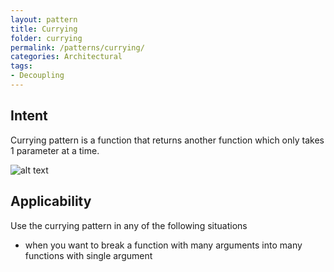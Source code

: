 ```yaml
---
layout: pattern
title: Currying
folder: currying
permalink: /patterns/currying/
categories: Architectural
tags:
- Decoupling
---
```


## Intent
Currying pattern is a function that returns another function which only takes 1 parameter at a time.

![alt text](./etc/dao.png "Data Access Object")

## Applicability
Use the currying pattern in any of the following situations

* when you want to break a function with many arguments into many functions with single argument 

